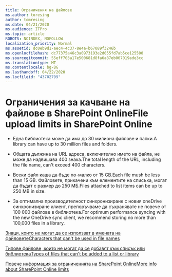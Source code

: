 ```yaml
---
title: Ограничения на файлове
ms.author: toresing
author: tomresing
ms.date: 04/21/2020
ms.audience: ITPro
ms.topic: article
ROBOTS: NOINDEX, NOFOLLOW
localization_priority: Normal
ms.assetid: dc0eb9d1-aec4-4c37-8e4a-b67089f3246b
ms.openlocfilehash: dc77375a46c3a0973193e2d055fd7ab5ce125500
ms.sourcegitcommit: 55eff703a17e500681d8fa6a87eb067019ade3cc
ms.translationtype: MT
ms.contentlocale: bg-BG
ms.lasthandoff: 04/22/2020
ms.locfileid: "43702799"
---
```

# <a name="file-upload-limits-in-sharepoint-online"></a><span data-ttu-id="c8d5e-102">Ограничения за качване на файлове в SharePoint Online</span><span class="sxs-lookup"><span data-stu-id="c8d5e-102">File upload limits in SharePoint Online</span></span>

- <span data-ttu-id="c8d5e-103">Една библиотека може да има до 30 милиона файлове и папки.</span><span class="sxs-lookup"><span data-stu-id="c8d5e-103">A library can have up to 30 million files and folders.</span></span>
    
- <span data-ttu-id="c8d5e-104">Общата дължина на URL адреса, включително името на файла, не може да надвишава 400 знака.</span><span class="sxs-lookup"><span data-stu-id="c8d5e-104">The total length of the URL, including the file name, can't exceed 400 characters.</span></span>
    
- <span data-ttu-id="c8d5e-105">Всеки файл каша да бъде по-малко от 15 GB.</span><span class="sxs-lookup"><span data-stu-id="c8d5e-105">Each file mush be less than 15 GB.</span></span> <span data-ttu-id="c8d5e-106">Файловете, прикачени към елементите на списъка, могат да бъдат с размер до 250 МБ.</span><span class="sxs-lookup"><span data-stu-id="c8d5e-106">Files attached to list items can be up to 250 MB in size.</span></span>
    
- <span data-ttu-id="c8d5e-107">За оптимална производителност синхронизиране с новия oneDrive синхронизиране клиент, препоръчваме да съхранявате не повече от 100 000 файлове в библиотека.</span><span class="sxs-lookup"><span data-stu-id="c8d5e-107">For optimum performance syncing with the new OneDrive sync client, we recommend storing no more than 100,000 files in a library.</span></span> 
    
[<span data-ttu-id="c8d5e-108">Знаци, които не могат да се използват в имената на файловете</span><span class="sxs-lookup"><span data-stu-id="c8d5e-108">Characters that can't be used in file names</span></span>](https://go.microsoft.com/fwlink/?linkid=866430)
  
[<span data-ttu-id="c8d5e-109">Типове файлове, които не могат да се добавят към списък или библиотека</span><span class="sxs-lookup"><span data-stu-id="c8d5e-109">Types of files that can't be added to a list or library</span></span>](https://go.microsoft.com/fwlink/?linkid=273757)
  
[<span data-ttu-id="c8d5e-110">Повече информация за ограниченията на SharePoint Online</span><span class="sxs-lookup"><span data-stu-id="c8d5e-110">More info about SharePoint Online limits</span></span>](https://go.microsoft.com/fwlink/?linkid=271273)
  

